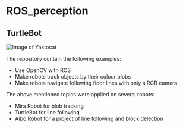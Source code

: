 # ROS_perception


## TurtleBot 
![Image of Yaktocat](https://drive.google.com/uc?export=view&id=1Q6EA7UfmhWx5E06SPSpXvja3vzIfRV7Y)

The repository contain the following examples: 
* Use OpenCV with ROS
* Make robots track objects by their colour blobs
* Make robots navigate following floor lines with only a RGB camera







The above mentioned topics were applied on several robots: 
* Mira Robot for blob tracking
* TurtleBot for line following
* Aibo Robot for a project of line following and block delection
